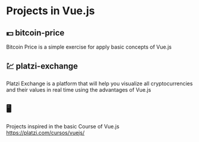# Projects in Vue.js

## :dollar: bitcoin-price

Bitcoin Price is a simple exercise for apply basic concepts of Vue.js

## :chart: platzi-exchange

Platzi Exchange is a platform that will help you visualize all cryptocurrencies and their values in real time using the advantages of Vue.js

## :desktop_computer: 

Projects inspired in the basic Course of Vue.js https://platzi.com/cursos/vuejs/